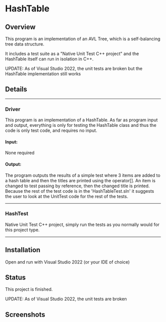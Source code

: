 # HashTable

## Overview
This program is an implementation of an AVL Tree, which is a self-balancing tree data structure.

It includes a test suite as a "Native Unit Test C++ project" and the HashTable itself can run in isolation in C++.

UPDATE: As of Visual Studio 2022, the unit tests are broken but the HashTable implementation still works

## Details
---
### Driver
This program is an implementation of a HashTable.
As far as program input and output, everything is only
for testing the HashTable class and thus the code is
only test code, and requires no input.

#### Input:
None required

#### Output:
The program outputs the results of a simple test where
3 items are added to a hash table and then the titles
are printed using the operator[]. An item is changed
to test passing by reference, then the changed title
is printed. Because the rest of the test code is in
the 'HashTableTest.sln' it suggests the user to look
at the UnitTest code for the rest of the tests.

---
### HashTest

Native Unit Test C++ project, simply run the tests as you normally would for this project type.

---

## Installation
Open and run with Visual Studio 2022 (or your IDE of choice)

## Status
This project is finished.

UPDATE: As of Visual Studio 2022, the unit tests are broken

## Screenshots
